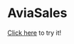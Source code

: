 # AviaSales
<a href="https://rostyslavn.github.io/avia-sales-js/" target="_blank">Click here</a> to try it!
